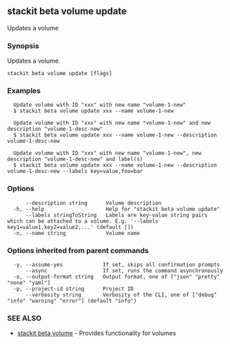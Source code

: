 ## stackit beta volume update

Updates a volume

### Synopsis

Updates a volume.

```
stackit beta volume update [flags]
```

### Examples

```
  Update volume with ID "xxx" with new name "volume-1-new"
  $ stackit beta volume update xxx --name volume-1-new

  Update volume with ID "xxx" with new name "volume-1-new" and new description "volume-1-desc-new"
  $ stackit beta volume update xxx --name volume-1-new --description volume-1-desc-new

  Update volume with ID "xxx" with new name "volume-1-new", new description "volume-1-desc-new" and label(s)
  $ stackit beta volume update xxx --name volume-1-new --description volume-1-desc-new --labels key=value,foo=bar
```

### Options

```
      --description string      Volume description
  -h, --help                    Help for "stackit beta volume update"
      --labels stringToString   Labels are key-value string pairs which can be attached to a volume. E.g. '--labels key1=value1,key2=value2,...' (default [])
  -n, --name string             Volume name
```

### Options inherited from parent commands

```
  -y, --assume-yes             If set, skips all confirmation prompts
      --async                  If set, runs the command asynchronously
  -o, --output-format string   Output format, one of ["json" "pretty" "none" "yaml"]
  -p, --project-id string      Project ID
      --verbosity string       Verbosity of the CLI, one of ["debug" "info" "warning" "error"] (default "info")
```

### SEE ALSO

* [stackit beta volume](./stackit_beta_volume.md)	 - Provides functionality for volumes

